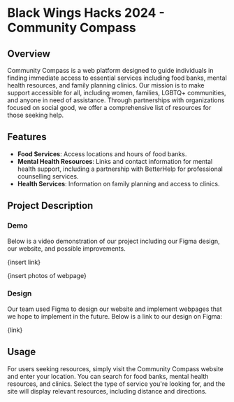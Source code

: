 # Black Wings Hacks 2024 - Community Compass

## Overview

Community Compass is a web platform designed to guide individuals in finding immediate access to essential services including food banks, mental health resources, and family planning clinics. Our mission is to make support accessible for all, including women, families, LGBTQ+ communities, and anyone in need of assistance. Through partnerships with organizations focused on social good, we offer a comprehensive list of resources for those seeking help.

## Features

- **Food Services**: Access locations and hours of food banks.
- **Mental Health Resources**: Links and contact information for mental health support, including a partnership with BetterHelp for professional counselling services.
- **Health Services**: Information on family planning and access to clinics.

## Project Description

### Demo

Below is a video demonstration of our project including our Figma design, our website, and possible improvements.

{insert link}

{insert photos of webpage}

### Design

Our team used Figma to design our website and implement webpages that we hope to implement in the future. Below is a link to our design on Figma:

{link}

## Usage

For users seeking resources, simply visit the Community Compass website and enter your location. You can search for food banks, mental health resources, and clinics. Select the type of service you're looking for, and the site will display relevant resources, including distance and directions.
